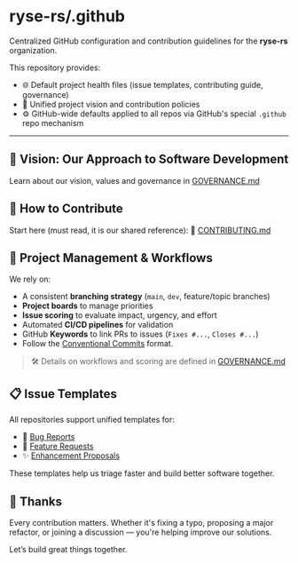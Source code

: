 # ryse-rs/.github

Centralized GitHub configuration and contribution guidelines for the **ryse-rs** organization.

This repository provides:
- 🌐 Default project health files (issue templates, contributing guide, governance)
- 🧭 Unified project vision and contribution policies
- ⚙️ GitHub-wide defaults applied to all repos via GitHub's special `.github` repo mechanism

---

## 🚀 Vision: Our Approach to Software Development

Learn about our vision, values and governance in [GOVERNANCE.md](https://github.com/ryse-rs/.github/blob/main/GOVERNANCE.md)

## 🤝 How to Contribute

Start here (must read, it is our shared reference): 📖 [CONTRIBUTING.md](https://github.com/ryse-rs/.github/blob/main/CONTRIBUTING.md)

## 🧪 Project Management & Workflows

We rely on:
- A consistent **branching strategy** (`main`, `dev`, feature/topic branches)
- **Project boards** to manage priorities
- **Issue scoring** to evaluate impact, urgency, and effort
- Automated **CI/CD pipelines** for validation
- GitHub **Keywords** to link PRs to issues (`Fixes #...`, `Closes #...`)
- Follow the [Conventional Commits](https://www.conventionalcommits.org) format.

> 🛠 Details on workflows and scoring are defined in [GOVERNANCE.md](https://github.com/ryse-rs/.github/blob/main/GOVERNANCE.md)

## 📋 Issue Templates

All repositories support unified templates for:

- 🐛 [Bug Reports](.github/ISSUE_TEMPLATE/bug_report.yml)
- 🚀 [Feature Requests](.github/ISSUE_TEMPLATE/feature_request.yml)
- ✨ [Enhancement Proposals](.github/ISSUE_TEMPLATE/enhancement.yml)

These templates help us triage faster and build better software together.

## 🙌 Thanks

Every contribution matters. Whether it's fixing a typo, proposing a major refactor, or joining a discussion — you're helping improve our solutions.

Let’s build great things together.
